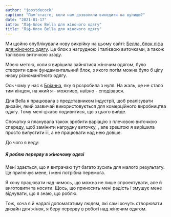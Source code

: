 ```yaml
---
author: "joostdecock"
caption: "Пам'ятаєте, коли нам дозволили виходити на вулицю?"
date: "2021-01-17"
intro: "Ліф-блок Bella для жіночого одягу"
title: "Ліф-блок Bella для жіночого одягу"
---
```



Ми щойно опублікували нову викрійку на цьому сайті: [Белла, блок ліфа для жіночого одягу](/designs/bella/). Це блок з нагрудною і талієвою виточками, а також талієвою виточкою ззаду.

Моєю метою, коли я вирішила зайнятися жіночим одягом, було створити один фундаментальний блок, з якого потім можна було б цілу низку різноманітного одягу.

Ось чому у нас є [Бріанна](/designs/breanna/), яку я розробила з нуля. На жаль, це не стало тим кінцем, на який я - можливо, наївно - сподівався.

Для Bella я працювала з представником індустрії, щоб реалізувати дизайн, який зазвичай використовується для комерційного виробництва одягу. Тому мені цікаво подивитися, що з цього вийде.

Спочатку я планувала також зробити варіацію з плечовою виточкою спереду, щоб замінити нагрудну виточку, , але зрештою я вирішила просто випустити її, а не працювати над нею довше.

До чого я веду:

##### Я роблю перерву в жіночому одязі

Мені здається, що я витрачаю тут багато зусиль для малого результату. Це пригнічує мене, і мені потрібна перемога.

Я хочу працювати над чимось, що можна не лише спроектувати, але й виготовити та носити. Щось, що приносить мені радість і змушує мене відчувати, що я знаю, що роблю.

Тож, хоча я й надалі допомагатиму людям, які самі хочуть створювати дизайн для жінок, я беру перерву в роботі над жіночим одягом. 


